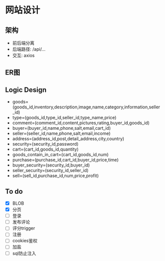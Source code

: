 # 网站设计
## 架构
- 前后端分离
- 后端路径: /api/...
- 交互: axios
## ER图
<!-- <img src="ER.png" style="background-color:#fff;"/> -->

## Logic Design
- goods=(goods_id,inventory,description,image,name,category,information,seller_id)
- type=(goods_id,type_id,seller_id,type_name,price)
- comment=(comment_id,content,pictures,rating,buyer_id,goods_id)
- buyer=(buyer_id,name,phone,salt,email,cart_id)
- seller=(seller_id,name,phone,salt,email,income)
- address=(address_id,post,detail_address,city,country)
- security=(security_id,password)
- cart=(cart_id,goods_id,quantity)
- goods_contain_in_cart=(cart_id,goods_id,num)
- purchase=(purchase_id,cart_id,buyer_id,price,time)
- buyer_security=(security_id,buyer_id)
- seller_security=(security_id,seller_id)
- sell=(sell_id,purchase_id,num,price,profit)

## To do
- [x] BLOB
- [x] 分页
- [ ] 登录
- [ ] 发布评论
- [ ] 评分trigger
- [ ] 注册
- [ ] cookies鉴权
- [ ] 加盐
- [ ] sql防止注入
